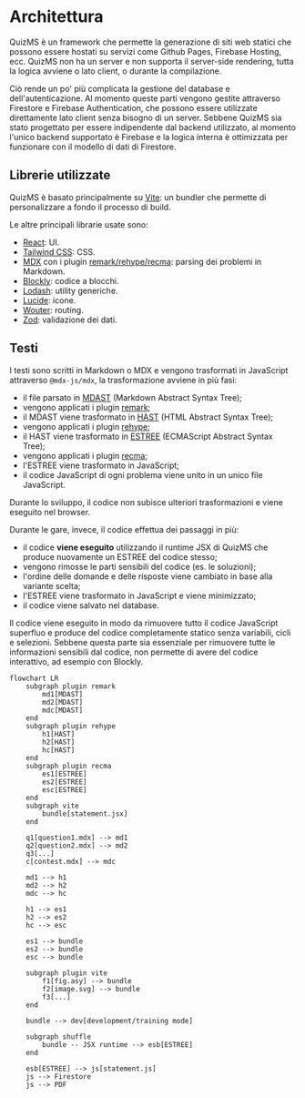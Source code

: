 # Architettura

QuizMS è un framework che permette la generazione di siti web statici che possono essere hostati su servizi come Github Pages, Firebase Hosting, ecc. QuizMS non ha un server e non supporta il server-side rendering, tutta la logica avviene o lato client, o durante la compilazione.

Ciò rende un po' più complicata la gestione del database e dell'autenticazione. Al momento queste parti vengono gestite attraverso Firestore e Firebase Authentication, che possono essere utilizzate direttamente lato client senza bisogno di un server. Sebbene QuizMS sia stato progettato per essere indipendente dal backend utilizzato, al momento l'unico backend supportato è Firebase e la logica interna è ottimizzata per funzionare con il modello di dati di Firestore.

## Librerie utilizzate

QuizMS è basato principalmente su [Vite](https://vitejs.dev/): un bundler che permette di personalizzare a fondo il processo di build.

Le altre principali librarie usate sono:
- [React](https://react.dev/): UI.
- [Tailwind CSS](https://tailwindcss.com/): CSS.
- [MDX](https://mdxjs.com/) con i plugin [remark/rehype/recma](https://unifiedjs.com/learn/guide/introduction-to-unified/): parsing dei problemi in Markdown.
- [Blockly](https://developers.google.com/blockly): codice a blocchi.
- [Lodash](https://lodash.com/): utility generiche.
- [Lucide](https://lucide.dev/): icone.
- [Wouter](https://github.com/molefrog/wouter): routing.
- [Zod](https://zod.dev/): validazione dei dati.

## Testi

I testi sono scritti in Markdown o MDX e vengono trasformati in JavaScript attraverso `@mdx-js/mdx`, la trasformazione avviene in più fasi:
- il file parsato in [MDAST](https://github.com/syntax-tree/mdast) (Markdown Abstract Syntax Tree);
- vengono applicati i plugin [remark](https://github.com/remarkjs/remark);
- il MDAST viene trasformato in [HAST](https://github.com/syntax-tree/hast) (HTML Abstract Syntax Tree);
- vengono applicati i plugin [rehype](https://github.com/rehypejs/rehype);
- il HAST viene trasformato in [ESTREE](https://github.com/estree/estree) (ECMAScript Abstract Syntax Tree);
- vengono applicati i plugin [recma](https://mdxjs.com/docs/extending-mdx/#list-of-plugins);
- l'ESTREE viene trasformato in JavaScript;
- il codice JavaScript di ogni problema viene unito in un unico file JavaScript.

Durante lo sviluppo, il codice non subisce ulteriori trasformazioni e viene eseguito nel browser. 

Durante le gare, invece, il codice effettua dei passaggi in più:
- il codice **viene eseguito** utilizzando il runtime JSX di QuizMS che produce nuovamente un ESTREE del codice stesso;
- vengono rimosse le parti sensibili del codice (es. le soluzioni);
- l'ordine delle domande e delle risposte viene cambiato in base alla variante scelta;
- l'ESTREE viene trasformato in JavaScript e viene minimizzato;
- il codice viene salvato nel database.

Il codice viene eseguito in modo da rimuovere tutto il codice JavaScript superfluo e produce del codice completamente statico senza variabili, cicli e selezioni. Sebbene questa parte sia essenziale per rimuovere tutte le informazioni sensibili dal codice, non permette di avere del codice interattivo, ad esempio con Blockly.

```mermaid
flowchart LR
    subgraph plugin remark
        md1[MDAST]
        md2[MDAST]
        mdc[MDAST]
    end
    subgraph plugin rehype
        h1[HAST]
        h2[HAST]
        hc[HAST]
    end
    subgraph plugin recma
        es1[ESTREE]
        es2[ESTREE]
        esc[ESTREE]
    end
    subgraph vite
        bundle[statement.jsx]
    end

    q1[question1.mdx] --> md1
    q2[question2.mdx] --> md2
    q3[...]
    c[contest.mdx] --> mdc

    md1 --> h1
    md2 --> h2
    mdc --> hc

    h1 --> es1
    h2 --> es2
    hc --> esc

    es1 --> bundle
    es2 --> bundle
    esc --> bundle

    subgraph plugin vite
        f1[fig.asy] --> bundle
        f2[image.svg] --> bundle
        f3[...]
    end

    bundle --> dev[development/training mode]

    subgraph shuffle
        bundle -- JSX runtime --> esb[ESTREE]
    end

    esb[ESTREE] --> js[statement.js]
    js --> Firestore
    js --> PDF
```
